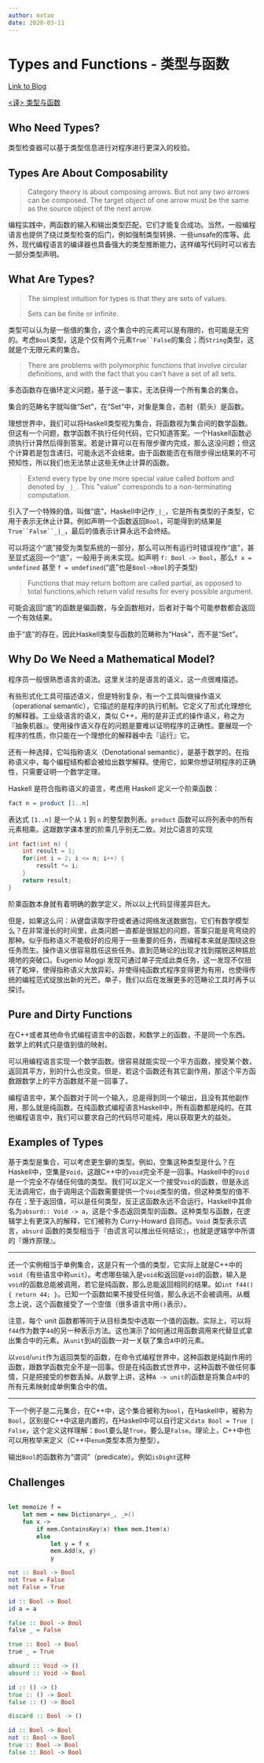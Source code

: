 ```yaml
---
author: mxtao
date: 2020-03-11
---
```


# Types and Functions - 类型与函数

[Link to Blog](https://bartoszmilewski.com/2014/11/24/types-and-functions/)

[<译> 类型与函数](https://segmentfault.com/a/1190000003888544)

## Who Need Types?

类型检查器可以基于类型信息进行对程序进行更深入的校验。

## Types Are About Composability

> Category theory is about composing arrows. But not any two arrows can be composed. The target object of one arrow must be the same as the source object of the next arrow. 

编程实践中，两函数的输入和输出类型匹配，它们才能复合成功。当然，一般编程语言也提供了绕过类型检查的后门，例如强制类型转换、一些unsafe的库等。此外，现代编程语言的编译器也具备强大的类型推断能力，这样编写代码时可以省去一部分类型声明。

## What Are Types?

> The simplest intuition for types is that they are sets of values.
> 
> Sets can be finite or infinite.

类型可以认为是一些值的集合，这个集合中的元素可以是有限的，也可能是无穷的。考虑`Bool`类型，这是个仅有两个元素`True``False`的集合；而`String`类型，这就是个无限元素的集合。

> There are problems with polymorphic functions that involve circular definitions, and with the fact that you can’t have a set of all sets.

多态函数存在循环定义问题，基于这一事实，无法获得一个所有集合的集合。

集合的范畴名字就叫做“Set”，在“Set”中，对象是集合，态射（箭头）是函数。


理想世界中，我们可以将Haskell类型视为集合，将函数视为集合间的数学函数。但这有一个问题，数学函数不执行任何代码，它只知道答案。一个Haskell函数必须执行计算然后得到答案。若是计算可以在有限步骤内完成，那么这没问题；但这个计算若是包含递归，可能永远不会结束。由于函数能否在有限步得出结果的不可预知性，所以我们也无法禁止这些无休止计算的函数。

> Extend every type by one more special value called *bottom* and denoted by `_|_`. This "value" corresponds to a non-terminating computation.

引入了一个特殊的值，叫做“底”，Haskell中记作`_|_`，它是所有类型的子类型，它用于表示无休止计算。例如声明一个函数返回`Bool`，可能得到的结果是`True``False``_|_`，最后的值表示计算永远不会终结。

可以将这个“底”接受为类型系统的一部分，那么可以所有运行时错误视作“底”，甚至显式返回一个“底”，一般用于尚未实现。如声明 `f: Bool -> Bool`，那么`f x = undefined` 甚至 `f = undefined`(“底”也是`Bool->Bool`的子类型)

> Functions that may return bottom are called partial, as opposed to total functions,which return valid results for every possible argument.

可能会返回“底”的函数是偏函数，与全函数相对，后者对于每个可能参数都会返回一个有效结果。

由于“底”的存在，因此Haskell类型与函数的范畴称为“Hask”，而不是“Set”。

## Why Do We Need a Mathematical Model?

程序员一般很熟悉语言的语法。这里关注的是语言的语义，这一点很难描述。

有些形式化工具可描述语义，但是特别复杂，有一个工具叫做操作语义（operational semantic），它描述的是程序的执行机制。它定义了形式化理想化的解释器。工业级语言的语义，类似 C++，用的是非正式的操作语义，称之为『抽象机器』。使用操作语义存在的问题是要难以证明程序的正确性。要展现一个程序的性质，你只能在一个理想化的解释器中去『运行』它。

还有一种选择，它叫指称语义（Denotational semantic），是基于数学的。在指称语义中，每个编程结构都会被给出数学解释。使用它，如果你想证明程序的正确性，只需要证明一个数学定理。

Haskell 是符合指称语义的语言，考虑用 Haskell 定义一个阶乘函数：

```haskell
fact n = product [1..n]
```

表达式 `[1..n]` 是一个从 `1` 到 `n` 的整型数列表。`product` 函数可以将列表中的所有元素相乘。这跟数学课本里的阶乘几乎别无二致。对比C语言的实现

```c
int fact(int n) {
    int result = 1;
    for(int i = 2; i <= n; i++) {
        result *= i;
    }
    return result;
}
```

阶乘函数本身就有着明确的数学定义，所以以上代码显得差异巨大。

但是，如果这么问：从键盘读取字符或者通过网络发送数据包，它们有数学模型么？在非常漫长的时间里，此类问题一直都是很尴尬的问题，答案只能是弯弯绕的那种。似乎指称语义不能极好的应用于一些重要的任务，而编程本来就是围绕这些任务而生。操作语义很容易胜任这些任务。直到范畴论的出现才找到摆脱这种尴尬境地的突破口。Eugenio Moggi 发现可通过单子完成此类任务，这一发现不仅扭转了乾坤，使得指称语义大放异彩，并使得纯函数式程序变得更为有用，也使得传统的编程范式绽放出新的光芒。单子，我们以后在发展更多的范畴论工具时再予以探讨。

## Pure and Dirty Functions

在C++或者其他命令式编程语言中的函数，和数学上的函数，不是同一个东西。数学上的韩式只是值到值的映射。

可以用编程语言实现一个数学函数。很容易就能实现一个平方函数，接受某个数，返回其平方，别的什么也没变。但是，若这个函数还有其它副作用，那这个平方函数跟数学上的平方函数就不是一回事了。

编程语言中，某个函数对于同一个输入，总是得到同一个输出，且没有其他副作用，那么就是纯函数。在纯函数式编程语言Haskell中，所有函数都是纯的。在其他编程语言中，我们可以要求自己的代码尽可能纯，用以获取更大的益处。

## Examples of Types

基于类型是集合，可以考虑更生僻的类型。例如，空集这种类型是什么？在Haskell中，空集是`Void`，这跟C++中的`void`完全不是一回事。Haskell中的`Void`是一个完全不存储任何值的类型。我们可以定义一个接受`Void`的函数，但是永远无法调用它，由于调用这个函数需要提供一个`Void`类型的值，但这种类型的值不存在；至于返回值，可以是任何类型，反正这函数永远不会运行。Haskell中其命名为`absurd:: Void -> a`，这是个多态返回类型的函数。这种类型与函数，在逻辑学上有更深入的解释，它们被称为 Curry-Howard 自同态。`Void` 类型表示谎言，`absurd` 函数的类型相当于『由谎言可以推出任何结论』，也就是逻辑学中所谓的『爆炸原理』。

---

还一个实例相当于单例集合，这是只有一个值的类型，它实际上就是C++中的`void`（有些语言中称`unit`）。考虑哪些输入是`void`和返回是`void`的函数，输入是`void`的函数总能被调用，若它是纯函数，那么总能返回相同的结果。如`int f44() { return 44; }`。已知一个函数如果不接受任何值，那么永远不会被调用。从概念上说，这个函数接受了一个空值（很多语言中用`()`表示）。

注意，每个 unit 函数都等同于从目标类型中选取一个值的函数。实际上，可以将`f44`作为数字`44`的另一种表示方法。这也演示了如何通过用函数调用来代替显式拿出集合中的元素。从`unit`到`A`的函数一对一关联了集合`A`中的元素。

以`void`/`unit`作为返回类型的函数，在命令式编程世界中，这种函数是纯副作用的函数，跟数学函数完全不是一回事。但是在纯函数式世界中，这种函数不做任何事情，只是把接受的参数丢掉。从数学上讲，这种`A -> unit`的函数是将集合`A`中的所有元素映射成单例集合中的值。

---

下一个例子是二元集合，在C++中，这个集合被称为`bool`，在Haskell中，被称为`Bool`，区别是C++中这是内置的，在Haskell中可以自行定义`data Bool = True | False`，这个定义这样理解：`Bool`要么是`True`，要么是`False`。理论上，C++中也可以用枚举来定义（C++中`enum`类型本质为整型）。

输出`Bool`的函数称为“谓词”（predicate）。例如`isDight`这种

## Challenges

```fsharp

let memoize f = 
    let mem = new Dictionary<_, _>()
    fun x ->
        if mem.ContainsKey(x) then mem.Item(x)
        else 
            let y = f x
            mem.Add(x, y)
            y

```

```haskell
not :: Bool -> Bool
not True = False
not False = True

id :: Bool -> Bool
id a = a

false :: Bool -> Bool
false _ = False

true :: Bool -> Bool
true _ = True
```

```haskell
absurd :: Void -> ()
absurd :: Void -> Bool

id :: () -> ()
true :: () -> Bool
false :: () -> Bool

discard :: Bool -> ()

id :: Bool -> Bool
not :: Bool -> Bool
true :: Bool -> Bool
false :: Bool -> Bool


```